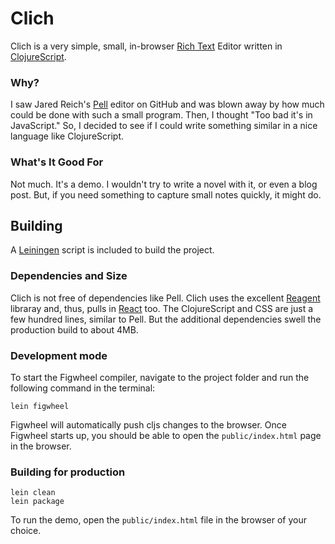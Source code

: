 # Clich #

Clich is a very simple, small, in-browser [Rich Text](https://en.wikipedia.org/wiki/Rich_Text_Format) Editor written in [ClojureScript](https://clojurescript.org).

### Why? ###

I saw Jared Reich's [Pell](https://github.com/jaredreich/pell) editor on GitHub and was blown away by how much could be done with such a small program. Then, I thought "Too bad it's in JavaScript." So, I decided to see if I could write something similar in a nice language like ClojureScript.

### What's It Good For ###

Not much. It's a demo. I wouldn't try to write a novel with it, or even a blog post. But, if you need something to capture small notes quickly, it might do.

## Building ##

A [Leiningen](https://leiningen.org) script is included to build the project.

### Dependencies and Size ###

Clich is not free of dependencies like Pell. Clich uses the excellent [Reagent](https://github.com/reagent-project/reagent) libraray and, thus, pulls in [React](https://reactjs.org) too. The ClojureScript and CSS are just a few hundred lines, similar to Pell. But the additional dependencies swell the production build to about 4MB. 

### Development mode ###

To start the Figwheel compiler, navigate to the project folder and run the following command in the terminal:

```
lein figwheel
```

Figwheel will automatically push cljs changes to the browser.
Once Figwheel starts up, you should be able to open the `public/index.html` page in the browser.


### Building for production ###

```
lein clean
lein package
```

To run the demo, open the `public/index.html` file in the browser of your choice.